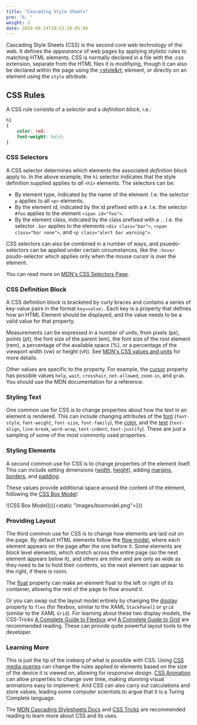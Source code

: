 ```yaml
---
title: "Cascading Style Sheets"
pre: "b. "
weight: 2
date: 2018-08-24T10:53:26-05:00
---
```


Cascading Style Sheets (CSS) is the second core web technology of the web.  It defines the _appearance_ of web pages by applying stylistic rules to matching HTML elements.  CSS is normally declared in a file with the _.css_ extension, separate from the HTML files it is modifiying, though it can also be declared within the page using the [&lt;style&rt;](https://developer.mozilla.org/en-US/docs/Web/HTML/Element/style) element, or directly on an element using the `style` attribute.

## CSS Rules

A CSS rule consists of a _selector_ and a _definition block_, i.e.:

```css 
h1 
{
    color: red;
    font-weight: bold;
}
```

### CSS Selectors 
A CSS selector determines which elements the associated _definition block_ apply to.  In the above example, the `h1` selector indicates that the style definition supplied applies to _all_ `<h1>` elements.  The selectors can be:

* By element type, indicated by the name of the element.  I.e. the selector `p` applies to all `<p>` elements.
* By the element id, indicated by the id prefixed with a `#`.  I.e. the selector `#foo` applies to the element `<span id="foo">`.
* By the element class, indicated by the class prefixed with a `.`.  I.e. the selector `.bar` applies to the elements `<div class="bar">`, `<span class="bar none">`, and `<p class="alert bar warning">`.

CSS selectors can also be combined in a number of ways, and psuedo-selectors can be applied under certain circumstances, like the `:hover` psudo-selector which applies only when the mouse cursor is over the element.

You can read more on [MDN's CSS Selectors Page](https://developer.mozilla.org/en-US/docs/Web/CSS/CSS_Selectors).

### CSS Definition Block
A CSS definition block is bracketed by curly braces and contains a series of key-value pairs in the format `key=value;`.  Each key is a property that defines how an HTML Element should be displayed, and the value needs to be a valid value for that property.  

Measurements can be expressed in a number of units, from pixels (px), points (pt), the font size of the parent (em), the font size of the root element (rem), a percentage of the available space (%), or a percentage of the viewport width (vw) or height (vh). See [MDN's CSS values and units](https://developer.mozilla.org/en-US/docs/Learn/CSS/Building_blocks/Values_and_units) for more details.

Other values are specific to the property.  For example, the [cursor](https://developer.mozilla.org/en-US/docs/Web/CSS/cursor) property has possible values `help`, `wait`, `crosshair`, `not-allowed`, `zoom-in`, and `grab`.  You should use the MDN documentation for a reference.

### Styling Text
One common use for CSS is to change properties about how the text in an element is rendered.  This can include changing attributes of the [font](https://developer.mozilla.org/en-US/docs/Web/CSS/font) (`font-style`, `font-weight`, `font-size`, `font-family`), the [color](https://developer.mozilla.org/en-US/docs/Web/CSS/color), and the [text](https://developer.mozilla.org/en-US/docs/Web/CSS/CSS_Text) (`text-align`, `line-break`, `word-wrap`, `text-indent`, `text-justify`).  These are just a sampling of some of the most commonly used properties.

### Styling Elements
A second common use for CSS is to change properties of the element itself.  This can include setting dimensions ([width](https://developer.mozilla.org/en-US/docs/Web/CSS/width), [height](https://developer.mozilla.org/en-US/docs/Web/CSS/height)), adding [margins](https://developer.mozilla.org/en-US/docs/Web/CSS/margin), [borders](https://developer.mozilla.org/en-US/docs/Web/CSS/border), and [padding](https://developer.mozilla.org/en-US/docs/Web/CSS/padding).

These values provide additional space around the content of the element, following the [CSS Box Model](https://developer.mozilla.org/en-US/docs/Web/CSS/CSS_Box_Model/Introduction_to_the_CSS_box_model):

![CSS Box Model]({{<static "images/boxmodel.png">}})

### Providing Layout
The third common use for CSS is to change how elements are laid out on the page.  By default HTML elements follow the [flow model](https://developer.mozilla.org/en-US/docs/Learn/CSS/CSS_layout/Normal_Flow), where each element appears on the page after the one before it.  Some elements are _block_ level elements, which stretch across the entire page (so the next element appears below it), and others are _inline_ and are only as wide as they need to be to hold their contents, so the next element can appear to the right, if there is room.

The [float](https://developer.mozilla.org/en-US/docs/Web/CSS/float) property can make an element float to the left or right of its container, allowing the rest of the page to flow around it.  

Or you can swap out the layout model entirely by changing the [display](https://developer.mozilla.org/en-US/docs/Web/CSS/display) property to `flex` (for flexbox, similar to the XAML `StackPanel`) or `grid` (similar to the XAML `Grid`).  For learning about these two display models, the CSS-Tricks [A Complete Guide to Flexbox](https://css-tricks.com/snippets/css/a-guide-to-flexbox/) and [A Complete Guide to Grid](https://css-tricks.com/snippets/css/complete-guide-grid/) are recommended reading.  These can provide quite powerful layout tools to the developer.

### Learning More

This is just the tip of the iceberg of what is possible with CSS.  Using [CSS media queries](https://developer.mozilla.org/en-US/docs/Web/CSS/Media_Queries/Using_media_queries) can change the rules applied to elements based on the size of the device it is viewed on, allowing for _responsive design_.  [CSS Animation](https://developer.mozilla.org/en-US/docs/Web/CSS/animation) can allow properties to change over time, making stunning visual animations easy to implement.  And CSS can also carry out calculations and store values, leading some computer scientists to argue that it is a Turing Complete language.

The [MDN Cascading Stylesheets Docs](https://developer.mozilla.org/en-US/docs/Web/CSS) and [CSS Tricks](https://css-tricks.com/) are recommended reading to learn more about CSS and its uses.


